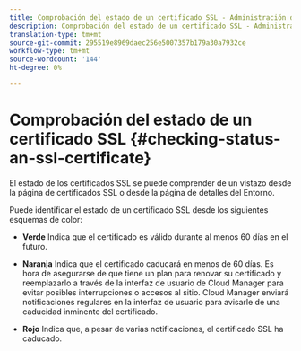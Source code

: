 ```yaml
---
title: Comprobación del estado de un certificado SSL - Administración de certificados SSL
description: Comprobación del estado de un certificado SSL - Administración de certificados SSL
translation-type: tm+mt
source-git-commit: 295519e8969daec256e5007357b179a30a7932ce
workflow-type: tm+mt
source-wordcount: '144'
ht-degree: 0%

---
```



# Comprobación del estado de un certificado SSL {#checking-status-an-ssl-certificate}

El estado de los certificados SSL se puede comprender de un vistazo desde la página de certificados SSL o desde la página de detalles del Entorno.

Puede identificar el estado de un certificado SSL desde los siguientes esquemas de color:

* **Verde** Indica que el certificado es válido durante al menos 60 días en el futuro.

* **Naranja** Indica que el certificado caducará en menos de 60 días. Es hora de asegurarse de que tiene un plan para renovar su certificado y reemplazarlo a través de la interfaz de usuario de Cloud Manager para evitar posibles interrupciones o accesos al sitio. Cloud Manager enviará notificaciones regulares en la interfaz de usuario para avisarle de una caducidad inminente del certificado.

* **Rojo** Indica que, a pesar de varias notificaciones, el certificado SSL ha caducado.